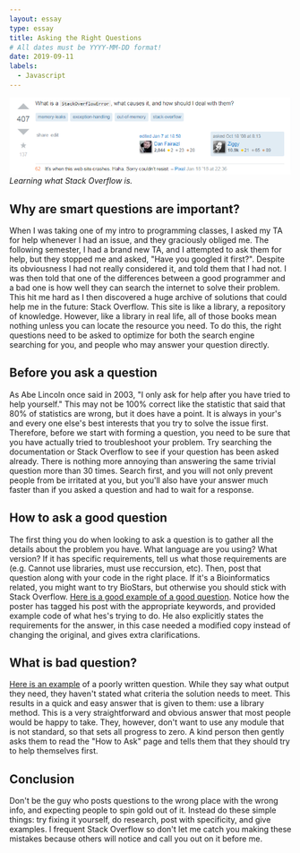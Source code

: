 ```yaml
---
layout: essay
type: essay
title: Asking the Right Questions
# All dates must be YYYY-MM-DD format!
date: 2019-09-11
labels:
  - Javascript
---
```

<img class="ui tiny left circular floated image" src="../images/Stack_Overflow.png">*Learning what Stack Overflow is.*

## Why are smart questions are important?   

When I was taking one of my intro to programming classes, I asked my TA for help whenever I had an issue, and they graciously obliged me. The following semester, I had a brand new TA, and I attempted to ask them for help, but they stopped me and asked, "Have you googled it first?". Despite its obviousness I had not really considered it, and told them that I had not. I was then told that one of the differences between a good programmer and a bad one is how well they can search the internet to solve their problem. This hit me hard as I then discovered a huge archive of solutions that could help me in the future: Stack Overflow. This site is like a library, a repository of knowledge. However, like a library in real life, all of those books mean nothing unless you can locate the resource you need. To do this, the right questions need to be asked to optimize for both the search engine searching for you, and people who may answer your question directly.

## Before you ask a question

As Abe Lincoln once said in 2003, "I only ask for help after you have tried to help yourself." This may not be 100% correct like the statistic that said that 80% of statistics are wrong, but it does have a point. It is always in your's and every one else's best interests that you try to solve the issue first. Therefore, before we start with forming a question, you need to be sure that you have actually tried to troubleshoot your problem. Try searching the documentation or Stack Overflow to see if your question has been asked already. There is nothing more annoying than answering the same trivial question more than 30 times. Search first, and you will not only prevent people from be irritated at you, but you'll also have your answer much faster than if you asked a question and had to wait for a response.

## How to ask a good question

The first thing you do when looking to ask a question is to gather all the details about the problem you have. What language are you using? What version? If it has specific requirements, tell us what those requirements are (e.g. Cannot use libraries, must use reccursion, etc). Then, post that question along with your code in the right place. If it's a Bioinformatics related, you might want to try BioStars, but otherwise you should stick with Stack Overflow. [Here is a good example of a good question](https://stackoverflow.com/questions/38987/how-to-merge-two-dictionaries-in-a-single-expression). Notice how the poster has tagged his post with the appropriate keywords, and provided example code of what hes's trying to do. He also explicitly states the requirements for the answer, in this case needed a modified copy instead of changing the original, and gives extra clarifications.

## What is bad question?

[Here is an example](https://stackoverflow.com/questions/57911789/how-would-i-loop-over-the-permutations-of-n-numbers-with-a-given-range-preferab) of a poorly written question. While they say what output they need, they haven't stated what criteria the solution needs to meet. This results in a quick and easy answer that is given to them: use a library method. This is a very straightforward and obvious answer that most people would be happy to take. They, however, don't want to use any module that is not standard, so that sets all progress to zero. A kind person then gently asks them to read the "How to Ask" page and tells them that they should try to help themselves first.

## Conclusion

Don't be the guy who posts questions to the wrong place with the wrong info, and expecting people to spin gold out of it. Instead do these simple things: try fixing it yourself, do research, post with specificity, and give examples. I frequent Stack Overflow so don't let me catch you making these mistakes because others will notice and call you out on it before me.

